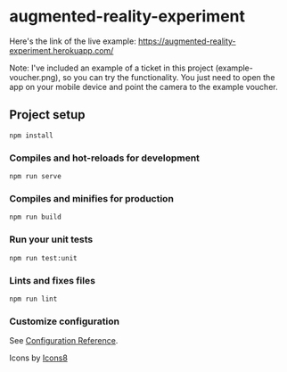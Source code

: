 # augmented-reality-experiment
Here's the link of the live example: https://augmented-reality-experiment.herokuapp.com/

Note: I've included an example of a ticket in this project (example-voucher.png), so you can try the functionality.
You just need to open the app on your mobile device and point the camera to the example voucher.

## Project setup
```
npm install
```

### Compiles and hot-reloads for development
```
npm run serve
```

### Compiles and minifies for production
```
npm run build
```

### Run your unit tests
```
npm run test:unit
```

### Lints and fixes files
```
npm run lint
```

### Customize configuration
See [Configuration Reference](https://cli.vuejs.org/config/).

Icons by [Icons8](https://icons8.com/)
